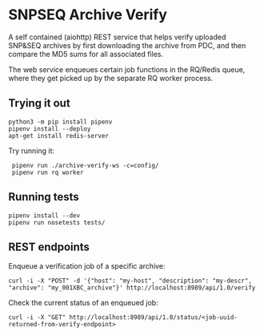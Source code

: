 SNPSEQ Archive Verify
==================

A self contained (aiohttp) REST service that helps verify uploaded SNP&SEQ archives by first downloading the archive from PDC, and then compare the MD5 sums for all associated files. 

The web service enqueues certain job functions in the RQ/Redis queue, where they get picked up by the separate RQ worker process. 

Trying it out
-------------

    python3 -m pip install pipenv
    pipenv install --deploy
    apt-get install redis-server

Try running it:

     pipenv run ./archive-verify-ws -c=config/
     pipenv run rq worker

Running tests
-------------

    pipenv install --dev
    pipenv run nosetests tests/

REST endpoints
--------------

Enqueue a verification job of a specific archive: 
    
    curl -i -X "POST" -d '{"host": "my-host", "description": "my-descr", "archive": "my_001XBC_archive"}' http://localhost:8989/api/1.0/verify

Check the current status of an enqueued job: 

    curl -i -X "GET" http://localhost:8989/api/1.0/status/<job-uuid-returned-from-verify-endpoint>


